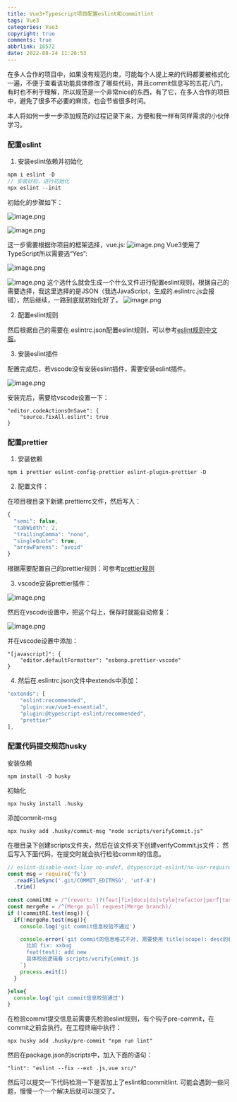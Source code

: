 ```yaml
---
title: Vue3+Typescript项目配置eslint和commitlint
tags: Vue3
categories: Vue3
copyright: true
comments: true
abbrlink: 16572
date: 2022-08-24 11:26:53
---
```



在多人合作的项目中，如果没有规范约束，可能每个人提上来的代码都要被格式化一遍，不便于查看该功能具体修改了哪些代码，并且commit信息写的五花八门，有时也不利于理解，所以规范是一个非常nice的东西，有了它，在多人合作的项目中，避免了很多不必要的麻烦，也会节省很多时间。

本人将如何一步一步添加规范的过程记录下来，方便和我一样有同样需求的小伙伴学习。

### 配置eslint
1. 安装eslint依赖并初始化

```js
npm i eslint -D
// 安装好后，进行初始化
npx eslint --init
```

初始化的步骤如下：

![image.png](https://p6-juejin.byteimg.com/tos-cn-i-k3u1fbpfcp/1949611d7e76456b99d33ff403edc9de~tplv-k3u1fbpfcp-watermark.image?)

![image.png](https://p6-juejin.byteimg.com/tos-cn-i-k3u1fbpfcp/ca97821402b243cab0cdcf7c5eea1479~tplv-k3u1fbpfcp-watermark.image?)

这一步需要根据你项目的框架选择，vue.js:
![image.png](https://p6-juejin.byteimg.com/tos-cn-i-k3u1fbpfcp/f327df04bb544a0ba9f847a6b3acbd4f~tplv-k3u1fbpfcp-watermark.image?)
Vue3使用了TypeScript所以需要选“Yes”:

![image.png](https://p9-juejin.byteimg.com/tos-cn-i-k3u1fbpfcp/126e84330df14658b15ebff793d73aaa~tplv-k3u1fbpfcp-watermark.image?)

![image.png](https://p9-juejin.byteimg.com/tos-cn-i-k3u1fbpfcp/9c5dc24999ae4865baf713c5e6ab6a8f~tplv-k3u1fbpfcp-watermark.image?)
这个选什么就会生成一个什么文件进行配置eslint规则，根据自己的需要选择，我这里选择的是JSON（我选JavaScript，生成的.eslintrc.js会报错），然后继续，一路到底就初始化好了。
![image.png](https://p9-juejin.byteimg.com/tos-cn-i-k3u1fbpfcp/b95c049351f84145a5eb76d8e31eeecd~tplv-k3u1fbpfcp-watermark.image?)

2. 配置eslint规则

然后根据自己的需要在.eslintrc.json配置eslint规则，可以参考[eslint规则中文版](https://eslint.bootcss.com/docs/rules/)。

3. 安装eslint插件


配置完成后，若vscode没有安装eslint插件，需要安装eslint插件。

![image.png](https://p3-juejin.byteimg.com/tos-cn-i-k3u1fbpfcp/18ff6f1c906f4afc94e60f81d4b4a9c2~tplv-k3u1fbpfcp-watermark.image?)

安装完后，需要给vscode设置一下：
```
"editor.codeActionsOnSave": {
    "source.fixAll.eslint": true
}
```

### 配置prettier

1. 安装依赖

```
npm i prettier eslint-config-prettier eslint-plugin-prettier -D
```
2. 配置文件：

在项目根目录下新建.prettierrc文件，然后写入：

```js
{
  "semi": false,
  "tabWidth": 2,
  "trailingComma": "none",
  "singleQuote": true,
  "arrowParens": "avoid"
}
```
根据需要配置自己的prettier规则：可参考[prettier规则](https://prettier.io/docs/en/options.html)

3. vscode安装prettier插件：


![image.png](https://p6-juejin.byteimg.com/tos-cn-i-k3u1fbpfcp/d6e6d317e69149f48ca138ebce710ac5~tplv-k3u1fbpfcp-watermark.image?)

然后在vscode设置中，把这个勾上，保存时就能自动修复：

![image.png](https://p1-juejin.byteimg.com/tos-cn-i-k3u1fbpfcp/3c1ea4ae9f6242b4be65a48ccb635eb4~tplv-k3u1fbpfcp-watermark.image?)

并在vscode设置中添加：
```
"[javascript]": {
    "editor.defaultFormatter": "esbenp.prettier-vscode"
}
```
4. 然后在.eslintrc.json文件中extends中添加：

```js
"extends": [
    "eslint:recommended",
    "plugin:vue/vue3-essential",
    "plugin:@typescript-eslint/recommended",
    "prettier"
],
```

### 配置代码提交规范husky

安装依赖

```
npm install -D husky
```
初始化
```
npx husky install .husky
```
添加commit-msg
```
npx husky add .husky/commit-msg "node scripts/verifyCommit.js"
```
在根目录下创建scripts文件夹，然后在该文件夹下创建verifyCommit.js文件：
然后写入下面代码，在提交时就会执行检验commit的信息。
```js
// eslint-disable-next-line no-undef, @typescript-eslint/no-var-requires
const msg = require('fs')
  .readFileSync('.git/COMMIT_EDITMSG', 'utf-8')
  .trim()
  
const commitRE = /^(revert: )?(feat|fix|docs|dx|style|refactor|perf|test|workflow|build|ci|chore|types|wip|release)((.+))?: .{1,50}/
const mergeRe = /^(Merge pull request|Merge branch)/
if (!commitRE.test(msg)) {
  if(!mergeRe.test(msg)){
    console.log('git commit信息校验不通过')

    console.error(`git commit的信息格式不对, 需要使用 title(scope): desc的格式
      比如 fix: xxbug
      feat(test): add new 
      具体校验逻辑看 scripts/verifyCommit.js
    `)
    process.exit(1)
  }

}else{
  console.log('git commit信息校验通过')
}
```
在检验commit提交信息前需要先检验eslint规则，有个钩子pre-commit，在commit之前会执行。在工程终端中执行：

```
npx husky add .husky/pre-commit "npm run lint"
```
然后在package.json的scripts中，加入下面的语句：
```
"lint": "eslint --fix --ext .js,vue src/"
```

然后可以提交一下代码检测一下是否加上了eslint和commitlint.
可能会遇到一些问题，慢慢一个一个解决后就可以提交了。

